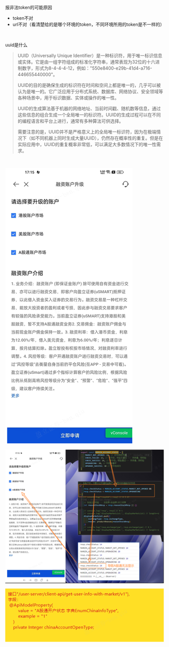 报非法token的可能原因

- token不对
- url不对（看清楚给的是哪个环境的token，不同环境所用的token是不一样的）

​	

uuid是什么

> UUID（Universally Unique Identifier）是一种标识符，用于唯一标识信息或实体。它是由一组字符组成的标准化字符串，通常表现为32位的十六进制数字，形式为8-4-4-4-12，例如："550e8400-e29b-41d4-a716-446655440000"。
>
> UUID的目的是确保生成的标识符在时间和空间上都是唯一的，几乎可以被认为是唯一的。它广泛应用于分布式系统、数据库、网络协议、安全领域等各种场景中，用于标识数据、实体或操作的唯一性。
>
> UUID的生成算法基于机器的网络地址、当前时间戳、随机数等信息，通过这些信息的组合生成一个全局唯一的标识符。UUID的生成过程可以在不同的编程语言和平台上进行，通常有多种算法可供选择。
>
> 需要注意的是，UUID并不是严格意义上的全局唯一标识符，因为在极端情况下（如不同机器上同时生成大量UUID），仍然存在概率性的重复。但是在实际应用中，UUID的重复概率非常低，可以满足大多数情况下的唯一性需求。

​	

![image-20230718162344297](7月18日.assets/image-20230718162344297.png)

![image-20230718162350543](7月18日.assets/image-20230718162350543.png)

![image-20230718162356836](7月18日.assets/image-20230718162356836.png)